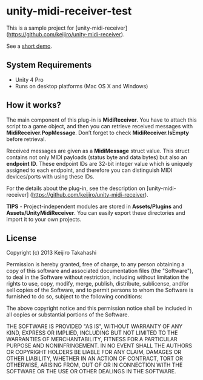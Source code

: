 unity-midi-receiver-test
========================

This is a sample project for [unity-midi-receiver]
(https://github.com/keijiro/unity-midi-receiver).

See a [short demo](https://vine.co/v/hMAeTub9ZEm).

System Requirements
-------------------
- Unity 4 Pro
- Runs on desktop platforms (Mac OS X and Windows)

How it works?
-------------

The main component of this plug-in is **MidiReceiver**. You have to attach this
script to a game object, and then you can retrieve received messages with 
**MidiReceiver.PopMessage**. Don’t forget to check **MidiReceiver.IsEmpty**
before retrieval.

Received messages are given as a **MidiMessage** struct value. This struct
contains not only MIDI payloads (status byte and data bytes) but also an
**endpoint ID**. These endpoint IDs are 32-bit integer value which is uniquely
assigned to each endpoint, and therefore you can distinguish MIDI devices/ports
with using these IDs.

For the details about the plug-in, see the description on [unity-midi-receiver]
(https://github.com/keijiro/unity-midi-receiver).

**TIPS** - Project-independent modules are stored in **Assets/Plugins** and
**Assets/UnityMidiReceiver**. You can easily export these directories and
import it to your own projects.

License
-------

Copyright (c) 2013 Keijiro Takahashi

Permission is hereby granted, free of charge, to any person obtaining a copy of
this software and associated documentation files (the "Software"), to deal in
the Software without restriction, including without limitation the rights to
use, copy, modify, merge, publish, distribute, sublicense, and/or sell copies of
the Software, and to permit persons to whom the Software is furnished to do so,
subject to the following conditions:

The above copyright notice and this permission notice shall be included in all
copies or substantial portions of the Software.

THE SOFTWARE IS PROVIDED "AS IS", WITHOUT WARRANTY OF ANY KIND, EXPRESS OR
IMPLIED, INCLUDING BUT NOT LIMITED TO THE WARRANTIES OF MERCHANTABILITY, FITNESS
FOR A PARTICULAR PURPOSE AND NONINFRINGEMENT. IN NO EVENT SHALL THE AUTHORS OR
COPYRIGHT HOLDERS BE LIABLE FOR ANY CLAIM, DAMAGES OR OTHER LIABILITY, WHETHER
IN AN ACTION OF CONTRACT, TORT OR OTHERWISE, ARISING FROM, OUT OF OR IN
CONNECTION WITH THE SOFTWARE OR THE USE OR OTHER DEALINGS IN THE SOFTWARE.
